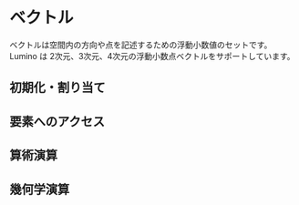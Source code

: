 ベクトル
====================

ベクトルは空間内の方向や点を記述するための浮動小数値のセットです。
Lumino は 2次元、3次元、4次元の浮動小数点ベクトルをサポートしています。


初期化・割り当て
--------------------

要素へのアクセス
--------------------

算術演算
--------------------

幾何学演算
--------------------

